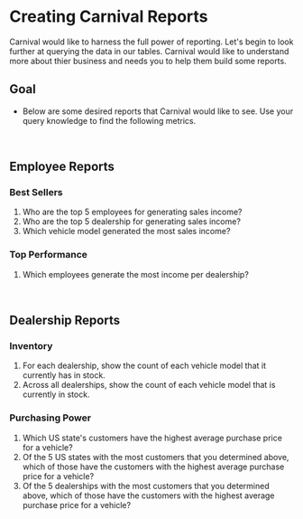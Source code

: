 # Creating Carnival Reports

Carnival would like to harness the full power of reporting. Let's begin to look further at querying the data in our tables. Carnival would like to understand more about thier business and needs you to help them build some reports.

## Goal
- Below are some desired reports that Carnival would like to see. Use your query knowledge to find the following metrics.

<br>

## Employee Reports
### Best Sellers

1. Who are the top 5 employees for generating sales income?
2. Who are the top 5 dealership for generating sales income?
3. Which vehicle model generated the most sales income?

### Top Performance

1. Which employees generate the most income per dealership?

<br>

## Dealership Reports

### Inventory
1. For each dealership, show the count of each vehicle model that it currently has in stock.
2. Across all dealerships, show the count of each vehicle model that is currently in stock.

### Purchasing Power

1. Which US state's customers have the highest average purchase price for a vehicle?
2. Of the 5 US states with the most customers that you determined above, which of those have the customers with the highest average purchase price for a vehicle?
3. Of the 5 dealerships with the most customers that you determined above, which of those have the customers with the highest average purchase price for a vehicle?



